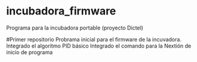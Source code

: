 # incubadora_firmware
Programa para la incubadora portable (proyecto Dictel)

#Primer repositorio
Probrama inicial para el firmware de la incuvadora.
Integrado el algoritmo PID básico
Integrado el comando para la Nextión de inicio de programa
